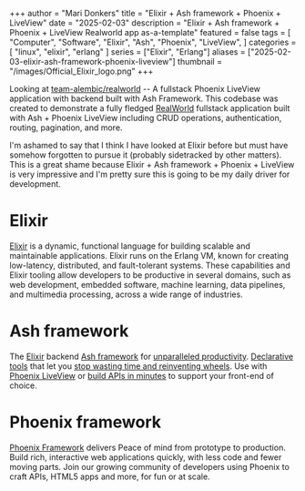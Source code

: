 +++
author = "Mari Donkers"
title = "Elixir + Ash framework + Phoenix + LiveView"
date = "2025-02-03"
description = "Elixir + Ash framework + Phoenix + LiveView Realworld app as-a-template"
featured = false
tags = [
    "Computer",
    "Software",
    "Elixir",
    "Ash",
    "Phoenix",
    "LiveView",
]
categories = [
    "linux",
    "elixir",
    "erlang"
]
series = ["Elixir", "Erlang"]
aliases = ["2025-02-03-elixir-ash-framework-phoenix-liveview"]
thumbnail = "/images/Official_Elixir_logo.png"
+++

Looking at [team-alembic/realworld](https://github.com/team-alembic/realworld) -- A fullstack Phoenix LiveView application with backend built with Ash Framework. This codebase was created to demonstrate a fully fledged [RealWorld](https://github.com/gothinkster/realworld) fullstack application built with Ash + Phoenix LiveView including CRUD operations, authentication, routing, pagination, and more.
<!--more-->

I'm ashamed to say that I think I have looked at Elixir before but must have somehow forgotten to pursue it (probably sidetracked by other matters). This is a great shame because Elixir + Ash framework + Phoenix + LiveView is very impressive and I'm pretty sure this is going to be my daily driver for development.

# Elixir
[Elixir](https://elixir-lang.org/) is a dynamic, functional language for building scalable and maintainable applications.
Elixir runs on the Erlang VM, known for creating low-latency, distributed, and fault-tolerant systems. These capabilities and Elixir tooling allow developers to be productive in several domains, such as web development, embedded software, machine learning, data pipelines, and multimedia processing, across a wide range of industries.

# Ash framework
The [Elixir](https://elixir-lang.org/) backend [Ash framework](https://ash-hq.org/) for [unparalleled productivity](https://hexdocs.pm/ash/what-is-ash.html#why-should-i-use-it). [Declarative tools](https://hexdocs.pm/ash/design-principles.html) that let you [stop wasting time and reinventing wheels](https://www.youtube.com/watch?v=vjnPjrCF4rs). Use with [Phoenix LiveView](https://phoenixframework.org/) or [build APIs in minutes](https://hexdocs.pm/ash_graphql/getting-started-with-graphql.html) to support your front-end of choice.

# Phoenix framework
[Phoenix Framework](https://phoenixframework.org/) delivers Peace of mind from prototype to production.
Build rich, interactive web applications quickly, with less code and fewer moving parts. Join our growing community of developers using Phoenix to craft APIs, HTML5 apps and more, for fun or at scale.
